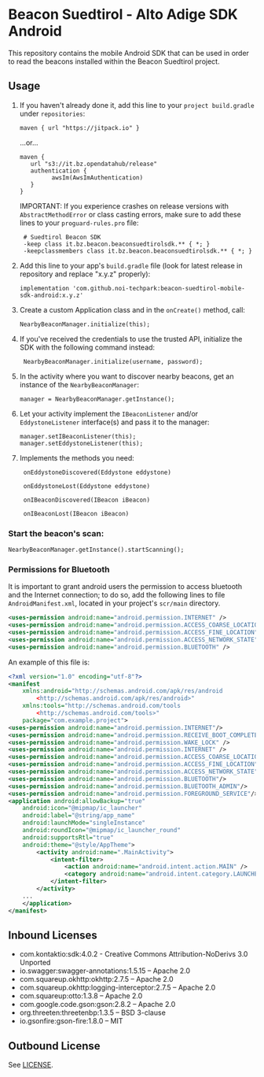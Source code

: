 <!--
SPDX-FileCopyrightText: NOI Techpark <digital@noi.bz.it>

SPDX-License-Identifier: CC0-1.0
-->

# Beacon Suedtirol - Alto Adige SDK Android
This repository contains the mobile Android SDK that can be used in order to read the beacons installed within the Beacon Suedtirol project.

## Usage

1. If you haven't already done it, add this line to your `project build.gradle` under `repositories`: 
	```
   maven { url "https://jitpack.io" }
   ```
   ...or...
   ```
   maven {
      url "s3://it.bz.opendatahub/release"
      authentication {
            awsIm(AwsImAuthentication)
      }
   }
   ```
   IMPORTANT: If you experience crashes on release versions with `AbstractMethodError` or class 
   casting errors, make sure to add these lines to your `proguard-rules.pro` file:
   ```
    # Suedtirol Beacon SDK
    -keep class it.bz.beacon.beaconsuedtirolsdk.** { *; }
    -keepclassmembers class it.bz.beacon.beaconsuedtirolsdk.** { *; }
    ```
2. Add this line to your app's `build.gradle` file (look for latest release in repository and replace "x.y.z" properly):
   ```
   implementation 'com.github.noi-techpark:beacon-suedtirol-mobile-sdk-android:x.y.z'
   ```
3. Create a custom Application class and in the `onCreate()` method, call:
   ```
   NearbyBeaconManager.initialize(this);
   ```
   
4. If you've received the credentials to use the trusted API, initialize the SDK with the following command instead:
   ```
    NearbyBeaconManager.initialize(username, password);
	```
5. In the activity where you want to discover nearby beacons, get an instance of the `NearbyBeaconManager`:
   ```
   manager = NearbyBeaconManager.getInstance();
   ```
6. Let your activity implement the `IBeaconListener` and/or `EddystoneListener` interface(s) and pass it to the manager:
   ```
   manager.setIBeaconListener(this);
   manager.setEddystoneListener(this);
   ```
7. Implements the methods you need:
   ```
    onEddystoneDiscovered(Eddystone eddystone)

    onEddystoneLost(Eddystone eddystone)

    onIBeaconDiscovered(IBeacon iBeacon)

    onIBeaconLost(IBeacon iBeacon)
	```
### Start the beacon's scan:
``` gfm
NearbyBeaconManager.getInstance().startScanning();
```

### Permissions for Bluetooth
It is important to grant android users the permission to access bluetooth
and the Internet connection; to do so, add the following lines to file
`AndroidManifest.xml`, located in your project's `scr/main`  directory.

```xml
<uses-permission android:name="android.permission.INTERNET" />
<uses-permission android:name="android.permission.ACCESS_COARSE_LOCATION" />
<uses-permission android:name="android.permission.ACCESS_FINE_LOCATION" />
<uses-permission android:name="android.permission.ACCESS_NETWORK_STATE" />
<uses-permission android:name="android.permission.BLUETOOTH" />
```

An example of this file is:
```xml
<?xml version="1.0" encoding="utf-8"?>
<manifest
	xmlns:android="http://schemas.android.com/apk/res/android
		<http://schemas.android.com/apk/res/android>"
	xmlns:tools="http://schemas.android.com/tools
		<http://schemas.android.com/tools>"
    package="com.example.project">
<uses-permission android:name="android.permission.INTERNET"/>
<uses-permission android:name="android.permission.RECEIVE_BOOT_COMPLETED"/>
<uses-permission android:name="android.permission.WAKE_LOCK" />
<uses-permission android:name="android.permission.INTERNET" />
<uses-permission android:name="android.permission.ACCESS_COARSE_LOCATION"/>
<uses-permission android:name="android.permission.ACCESS_FINE_LOCATION" />
<uses-permission android:name="android.permission.ACCESS_NETWORK_STATE" />
<uses-permission android:name="android.permission.BLUETOOTH"/>
<uses-permission android:name="android.permission.BLUETOOTH_ADMIN"/>
<uses-permission android:name="android.permission.FOREGROUND_SERVICE"/>
<application android:allowBackup="true" 
	android:icon="@mipmap/ic_launcher"
    android:label="@string/app_name"
	android:launchMode="singleInstance"
	android:roundIcon="@mipmap/ic_launcher_round"
	android:supportsRtl="true"        
	android:theme="@style/AppTheme">
		<activity android:name=".MainActivity">
			<intent-filter>
				<action android:name="android.intent.action.MAIN" />
				<category android:name="android.intent.category.LAUNCHER" />
			</intent-filter>
		</activity>
	...
	</application>
</manifest>
```

## Inbound Licenses
- com.kontaktio:sdk:4.0.2 - Creative Commons Attribution-NoDerivs 3.0
  Unported
- io.swagger:swagger-annotations:1.5.15 – Apache 2.0
- com.squareup.okhttp:okhttp:2.7.5 – Apache 2.0
- com.squareup.okhttp:logging-interceptor:2.7.5 – Apache 2.0
- com.squareup:otto:1.3.8 – Apache 2.0
- com.google.code.gson:gson:2.8.2 – Apache 2.0
- org.threeten:threetenbp:1.3.5 – BSD 3-clause
- io.gsonfire:gson-fire:1.8.0 – MIT

## Outbound License
See [LICENSE](./LICENSE.md).
